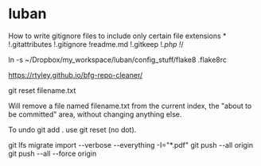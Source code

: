 # luban


How to write gitignore files to include only certain file extensions
*
!.gitattributes
!.gitignore
!readme.md
!.gitkeep
!*.php
!*/

ln -s ~/Dropbox/my_workspace/luban/config_stuff/flake8 .flake8rc

https://rtyley.github.io/bfg-repo-cleaner/

git reset filename.txt

Will remove a file named filename.txt from the current index, the "about to be committed" area, without changing anything else.

To undo git add . use git reset (no dot).

git lfs migrate import --verbose --everything -I="*.pdf"
git push --all origin
git push --all --force origin
